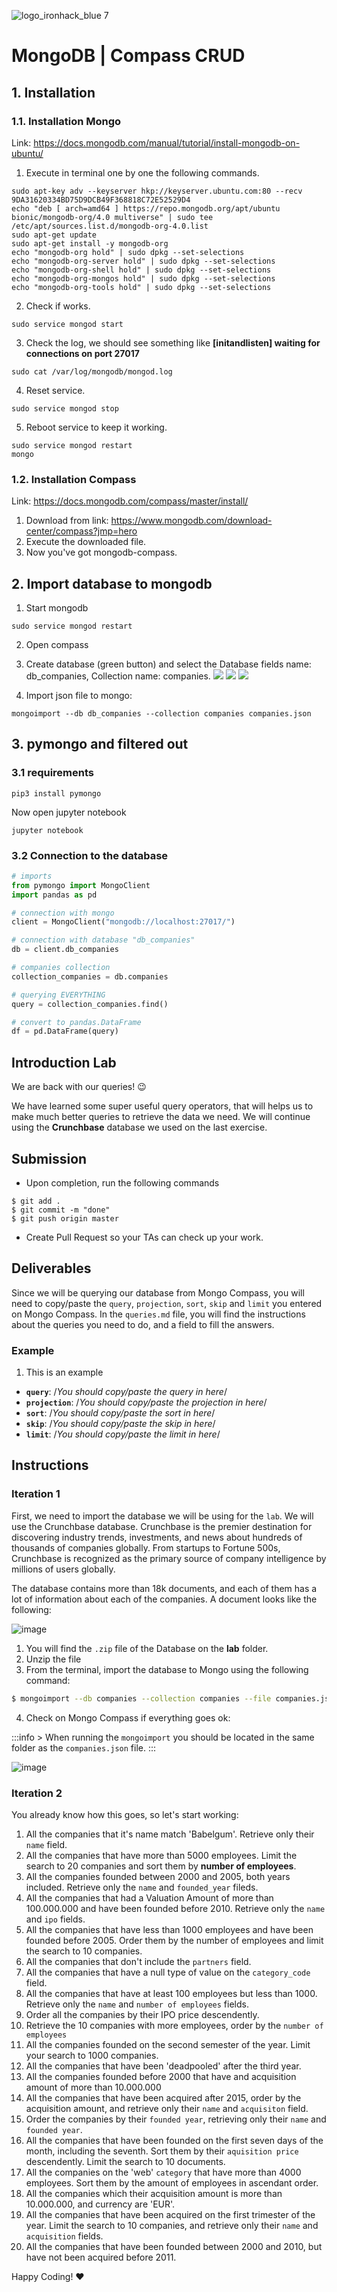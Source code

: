 ![logo_ironhack_blue 7](https://user-images.githubusercontent.com/23629340/40541063-a07a0a8a-601a-11e8-91b5-2f13e4e6b441.png)

# MongoDB | Compass CRUD


## 1. Installation

### 1.1. Installation Mongo

Link: https://docs.mongodb.com/manual/tutorial/install-mongodb-on-ubuntu/

1. Execute in terminal one by one the following commands. 
```
sudo apt-key adv --keyserver hkp://keyserver.ubuntu.com:80 --recv 9DA31620334BD75D9DCB49F368818C72E52529D4
echo "deb [ arch=amd64 ] https://repo.mongodb.org/apt/ubuntu bionic/mongodb-org/4.0 multiverse" | sudo tee /etc/apt/sources.list.d/mongodb-org-4.0.list
sudo apt-get update
sudo apt-get install -y mongodb-org
echo "mongodb-org hold" | sudo dpkg --set-selections
echo "mongodb-org-server hold" | sudo dpkg --set-selections
echo "mongodb-org-shell hold" | sudo dpkg --set-selections
echo "mongodb-org-mongos hold" | sudo dpkg --set-selections
echo "mongodb-org-tools hold" | sudo dpkg --set-selections
```

2. Check if works.
```
sudo service mongod start
```
3. Check the log, we should see something like **[initandlisten] waiting for connections on port 27017**
```
sudo cat /var/log/mongodb/mongod.log
```
4. Reset service.
```
sudo service mongod stop
```
5. Reboot service to keep it working.
```
sudo service mongod restart
mongo
```

### 1.2. Installation Compass
Link: https://docs.mongodb.com/compass/master/install/

1. Download from link: https://www.mongodb.com/download-center/compass?jmp=hero
2. Execute the downloaded file.
3. Now you've got mongodb-compass.


## 2. Import database to mongodb
1. Start mongodb 
```
sudo service mongod restart
```
2. Open compass 
3. Create database (green button) and select the Database fields name: db_companies, Collection name: companies. 
![](images/01-create-database.png)
![](images/02-create-database.png)
![](images/03-compass-mongo-companies.png)

4. Import json file to mongo: 
```
mongoimport --db db_companies --collection companies companies.json
```

## 3. pymongo and filtered out

### 3.1 requirements
```
pip3 install pymongo
```

Now open jupyter notebook
```
jupyter notebook
```

### 3.2 Connection to the database

```Python
# imports
from pymongo import MongoClient
import pandas as pd

# connection with mongo
client = MongoClient("mongodb://localhost:27017/")

# connection with database "db_companies"
db = client.db_companies

# companies collection
collection_companies = db.companies

# querying EVERYTHING
query = collection_companies.find()

# convert to pandas.DataFrame
df = pd.DataFrame(query)
```




## Introduction Lab

We are back with our queries! :wink:

We have learned some super useful query operators, that will helps us to make much better queries to retrieve the data we need. We will continue using the **Crunchbase** database we used on the last exercise.



## Submission

- Upon completion, run the following commands
```
$ git add .
$ git commit -m "done"
$ git push origin master
```
- Create Pull Request so your TAs can check up your work.


## Deliverables

Since we will be querying our database from Mongo Compass, you will need to copy/paste the `query`, `projection`, `sort`, `skip` and `limit` you entered on Mongo Compass. In the `queries.md` file, you will find the instructions about the queries you need to do, and a field to fill the answers.

### Example

1. This is an example
 - **`query`**: /*You should copy/paste the query in here*/
 - **`projection`**: /*You should copy/paste the projection in here*/
 - **`sort`**: /*You should copy/paste the sort in here*/
 - **`skip`**: /*You should copy/paste the skip in here*/
 - **`limit`**: /*You should copy/paste the limit in here*/

## Instructions

### Iteration 1

First, we need to import the database we will be using for the `lab`. We will use the Crunchbase database. Crunchbase is the premier destination for discovering industry trends, investments, and news about hundreds of thousands of companies globally. From startups to Fortune 500s, Crunchbase is recognized as the primary source of company intelligence by millions of users globally.

The database contains more than 18k documents, and each of them has a lot of information about each of the companies. A document looks like the following:

![image](https://user-images.githubusercontent.com/23629340/36494916-d6db1770-1733-11e8-903e-5119b3c1b688.png)

1. You will find the `.zip` file of the Database on the **lab** folder.
2. Unzip the file
3. From the terminal, import the database to Mongo using the following command:
```bash
$ mongoimport --db companies --collection companies --file companies.json
```
4. Check on Mongo Compass if everything goes ok:

:::info >
When running the `mongoimport` you should be located in the same folder as the `companies.json` file.
:::

![image](https://user-images.githubusercontent.com/23629340/36534191-1f1bc5ec-17c6-11e8-9463-4945679b98c0.png)


### Iteration 2

You already know how this goes, so let's start working:

1. All the companies that it's name match 'Babelgum'. Retrieve only their `name` field.
2. All the companies that have more than 5000 employees. Limit the search to 20 companies and sort them by **number of employees**.
3. All the companies founded between 2000 and 2005, both years included. Retrieve only the `name` and `founded_year` fileds.
4. All the companies that had a Valuation Amount of more than 100.000.000 and have been founded before 2010. Retrieve only the `name` and `ipo` fields.
5. All the companies that have less than 1000 employees and have been founded before 2005. Order them by the number of employees and limit the search to 10 companies.
6. All the companies that don't include the `partners` field.
7. All the companies that have a null type of value on the `category_code` field.
8. All the companies that have at least 100 employees but less than 1000. Retrieve only the `name` and `number of employees` fields.
9. Order all the companies by their IPO price descendently.
10. Retrieve the 10 companies with more employees, order by the `number of employees`
11. All the companies founded on the second semester of the year. Limit your search to 1000 companies.
12. All the companies that have been 'deadpooled' after the third year.
13. All the companies founded before 2000 that have and acquisition amount of more than 10.000.000
14. All the companies that have been acquired after 2015, order by the acquisition amount, and retrieve only their `name` and `acquisiton` field.
15. Order the companies by their `founded year`, retrieving only their `name` and `founded year`.
16. All the companies that have been founded on the first seven days of the month, including the seventh. Sort them by their `aquisition price` descendently. Limit the search to 10 documents.
17. All the companies on the 'web' `category` that have more than 4000 employees. Sort them by the amount of employees in ascendant order.
18. All the companies which their acquisition amount is more than 10.000.000, and currency are 'EUR'.
19. All the companies that have been acquired on the first trimester of the year. Limit the search to 10 companies, and retrieve only their `name` and `acquisition` fields.
20. All the companies that have been founded between 2000 and 2010, but have not been acquired before 2011.


Happy Coding! :heart:
